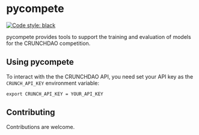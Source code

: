 # pycompete

[![Code style: black](https://img.shields.io/badge/code%20style-black-000000.svg)](https://github.com/psf/black)

pycompete provides tools to support the training and evaluation of models for the CRUNCHDAO competition.

## Using pycompete

To interact with the the CRUNCHDAO API, you need set your API key as the `CRUNCH_API_KEY` environment variable:

`export CRUNCH_API_KEY = YOUR_API_KEY`


## Contributing

Contributions are welcome.
